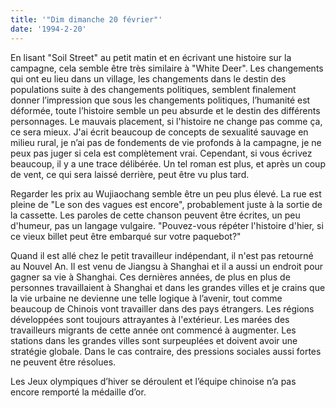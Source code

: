 ```yaml
---
title: '"Dim dimanche 20 février"'
date: '1994-2-20'
---
```

En lisant "Soil Street" au petit matin et en écrivant une histoire sur la campagne, cela semble être très similaire à "White Deer". Les changements qui ont eu lieu dans un village, les changements dans le destin des populations suite à des changements politiques, semblent finalement donner l’impression que sous les changements politiques, l’humanité est déformée, toute l’histoire semble un peu absurde et le destin des différents personnages. Le mauvais placement, si l'histoire ne change pas comme ça, ce sera mieux. J'ai écrit beaucoup de concepts de sexualité sauvage en milieu rural, je n’ai pas de fondements de vie profonds à la campagne, je ne peux pas juger si cela est complètement vrai. Cependant, si vous écrivez beaucoup, il y a une trace délibérée. Un tel roman est plus, et après un coup de vent, ce qui sera laissé derrière, peut être vu plus tard.

Regarder les prix au Wujiaochang semble être un peu plus élevé. La rue est pleine de "Le son des vagues est encore", probablement juste à la sortie de la cassette. Les paroles de cette chanson peuvent être écrites, un peu d'humeur, pas un langage vulgaire. "Pouvez-vous répéter l'histoire d'hier, si ce vieux billet peut être embarqué sur votre paquebot?"

Quand il est allé chez le petit travailleur indépendant, il n'est pas retourné au Nouvel An. Il est venu de Jiangsu à Shanghai et il a aussi un endroit pour gagner sa vie à Shanghai. Ces dernières années, de plus en plus de personnes travaillaient à Shanghai et dans les grandes villes et je crains que la vie urbaine ne devienne une telle logique à l’avenir, tout comme beaucoup de Chinois vont travailler dans des pays étrangers. Les régions développées sont toujours attrayantes à l'extérieur. Les marées des travailleurs migrants de cette année ont commencé à augmenter. Les stations dans les grandes villes sont surpeuplées et doivent avoir une stratégie globale. Dans le cas contraire, des pressions sociales aussi fortes ne peuvent être résolues.

Les Jeux olympiques d’hiver se déroulent et l’équipe chinoise n’a pas encore remporté la médaille d’or.


